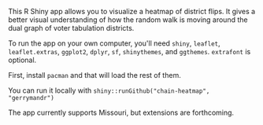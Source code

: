 This R Shiny app allows you to visualize a heatmap of district flips. It gives a better visual understanding of how the random walk is moving around the dual graph of voter tabulation districts. 

To run the app on your own computer, you'll need `shiny`, `leaflet`, `leaflet.extras`, `ggplot2`, `dplyr`, `sf`, `shinythemes`, and `ggthemes`. `extrafont` is optional. 

First, install `pacman` and that will load the rest of them. 

You can run it locally with `shiny::runGithub("chain-heatmap", "gerrymandr")`

The app currently supports Missouri, but extensions are forthcoming. 
